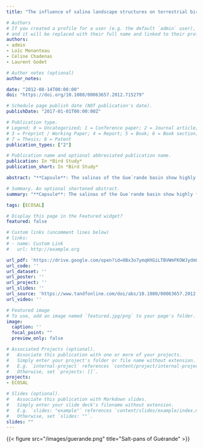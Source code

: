 ```yaml
---
title: "The influence of salina landscape structures on terrestrial bird distribution in the Guérande basin (Northwestern France)"

# Authors
# If you created a profile for a user (e.g. the default `admin` user), write the username (folder name) here 
# and it will be replaced with their full name and linked to their profile.
authors:
- admin
- Loïc Menanteau
- Céline Chadenas
- Laurent Godet

# Author notes (optional)
author_notes:

date: "2012-08-14T00:00:00"
doi: "https://doi.org/10.1080/00063657.2012.715279"

# Schedule page publish date (NOT publication's date).
publishDate: "2017-01-01T00:00:00Z"

# Publication type.
# Legend: 0 = Uncategorized; 1 = Conference paper; 2 = Journal article;
# 3 = Preprint / Working Paper; 4 = Report; 5 = Book; 6 = Book section;
# 7 = Thesis; 8 = Patent
publication_types: ["2"]

# Publication name and optional abbreviated publication name.
publication: In *Bird Study*
publication_short: In *Bird Study*

abstract: "**Capsule**: The salinas of the Gue´rande basin show highly fragmented landscapes that significantly structure the distribution of terrestrial birds. **Aim**: To test the potential influence of landscape structures of a fragmented landscape on the distribution of terrestrial birds. **Methods**: The salinas were mapped using a Geographical Information System and landscape metrics were calculated to quantify landscape structures. Birds were surveyed with a point count method. Multivariate analyses and multiple linear regressions were used to test for potential links between landscape metrics and bird distribution. **Results**: The landscape structures of the salinas influenced bird assemblages significantly. The core of the salinas, with more-fragmented and less-diverse landscapes, contained the lowest abundance, richness and diversity of birds, but this assemblage tended to be homogeneous and distinct. Bird abundance, richness and diversity mainly increased with landscape richness and diversity, the terrestrial area available and the proximity to the continental domain. **Conclusion**: This study is the first to demonstrate and quantify the influence of salina landscape structures on terrestrial bird assemblages."

# Summary. An optional shortened abstract.
summary: "**Capsule**: The salinas of the Gue´rande basin show highly fragmented landscapes that significantly structure the distribution of terrestrial birds. **Aim**: To test the potential influence of landscape structures of a fragmented landscape on the distribution of terrestrial birds. **Methods**: The salinas were mapped using a Geographical Information System and landscape metrics were calculated to quantify landscape structures. Birds were surveyed with a point count method. Multivariate analyses and multiple linear regressions were used to test for potential links between landscape metrics and bird distribution. **Results**: The landscape structures of the salinas influenced bird assemblages significantly. The core of the salinas, with more-fragmented and less-diverse landscapes, contained the lowest abundance, richness and diversity of birds, but this assemblage tended to be homogeneous and distinct. Bird abundance, richness and diversity mainly increased with landscape richness and diversity, the terrestrial area available and the proximity to the continental domain. **Conclusion**: This study is the first to demonstrate and quantify the influence of salina landscape structures on terrestrial bird assemblages."

tags: [ECOSAL]

# Display this page in the Featured widget?
featured: false

# Custom links (uncomment lines below)
# links:
# - name: Custom Link
#   url: http://example.org

url_pdf: 'https://drive.google.com/open?id=0Bx3o7ymqHXGiLTBVWmFKOWJydm8'
url_code: ''
url_dataset: ''
url_poster: ''
url_project: ''
url_slides: ''
url_source: 'https://www.tandfonline.com/doi/abs/10.1080/00063657.2012.715279'
url_video: ''

# Featured image
# To use, add an image named `featured.jpg/png` to your page's folder. 
image:
  caption: ''
  focal_point: ""
  preview_only: false

# Associated Projects (optional).
#   Associate this publication with one or more of your projects.
#   Simply enter your project's folder or file name without extension.
#   E.g. `internal-project` references `content/project/internal-project/index.md`.
#   Otherwise, set `projects: []`.
projects:
- ECOSAL

# Slides (optional).
#   Associate this publication with Markdown slides.
#   Simply enter your slide deck's filename without extension.
#   E.g. `slides: "example"` references `content/slides/example/index.md`.
#   Otherwise, set `slides: ""`.
slides: ""
---
```


{{< figure src="/images/guerande.png" title="Salt-pans of Guérande" >}}
